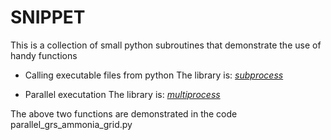 # SNIPPET
This is a collection of small python subroutines that demonstrate the use of 
handy functions

* Calling executable files from python
The library is:
[*subprocess*](https://docs.python.org/2/library/subprocess.html#module-subprocess)

* Parallel executation
The library is:
[*multiprocess*](https://docs.python.org/2/library/multiprocessing.html)

The above two functions are demonstrated in the code
parallel\_grs\_ammonia\_grid.py


